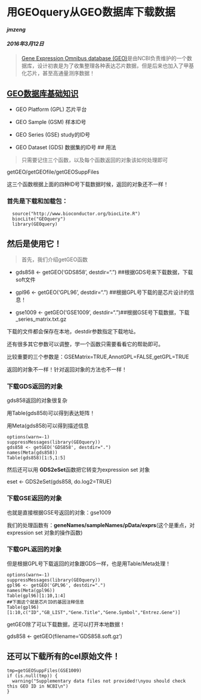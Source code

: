 # 用GEOquery从GEO数据库下载数据

#### _jmzeng_

#### _2016年3月12日_

> [Gene Expression Omnibus database (GEO)](http://www.ncbi.nlm.nih.gov/geo/)是由NCBI负责维护的一个数据库，设计初衷是为了收集整理各种表达芯片数据，但是后来也加入了甲基化芯片，甚至高通量测序数据！

[GEO数据库基础知识]("http://www2.warwick.ac.uk/fac/sci/moac/people/students/peter_cock/r/geo/")
--------------------------------------------------------------------------------------

*   GEO Platform (GPL) 芯片平台
    
*   GEO Sample (GSM) 样本ID号
    
*   GEO Series (GSE) study的ID号
    
*   GEO Dataset (GDS) 数据集的ID号 ## 用法
    

> 只需要记住三个函数，以及每个函数返回的对象该如何处理即可

getGEO/getGEOfile/getGEOSuppFiles

这三个函数根据上面的四种ID号下载数据时候，返回的对象还不一样！

### 首先是下载和加载包：

      source("http://www.bioconductor.org/biocLite.R")
      biocLite("GEOquery")
      library(GEOquery)

然后是使用它！
-------

> 首先，我们介绍getGEO函数

*   gds858 <- getGEO(‘GDS858’, destdir=“.”) ##根据GDS号来下载数据，下载soft文件
    
*   gpl96 <- getGEO(‘GPL96’, destdir=“.”) ##根据GPL号下载的是芯片设计的信息！
    
*   gse1009 <- getGEO(‘GSE1009’, destdir=“.”)##根据GSE号下载数据，下载\_series\_matrix.txt.gz
    

下载的文件都会保存在本地，destdir参数指定下载地址。

还有很多其它参数可以调整，学一个函数只需要看看它的帮助即可。

比较重要的三个参数是：GSEMatrix=TRUE,AnnotGPL=FALSE,getGPL=TRUE

返回的对象不一样！针对返回对象的方法也不一样！

### 下载GDS返回的对象

gds858返回的对象很复杂

用Table(gds858)可以得到表达矩阵！

用Meta(gds858)可以得到描述信息

    options(warn=-1)
    suppressMessages(library(GEOquery))
    gds858 <- getGEO('GDS858', destdir=".")
    names(Meta(gds858))
    Table(gds858)[1:5,1:5]

然后还可以用 **GDS2eSet**函数把它转变为expression set 对象

eset <- GDS2eSet(gds858, do.log2=TRUE)

### 下载GSE返回的对象

也就是直接根据GSE号返回的对象：gse1009

我们的处理函数有：**geneNames/sampleNames/pData/exprs**(这个是重点，对expression set 对象的操作函数)

### 下载GPL返回的对象

但是根据GPL号下载返回的对象跟GDS一样，也是用Table/Meta处理！

    options(warn=-1)
    suppressMessages(library(GEOquery))
    gpl96 <- getGEO('GPL96', destdir=".")
    names(Meta(gpl96))
    Table(gpl96)[1:10,1:4]
    ##下面这个就是芯片ID的基因注释信息
    Table(gpl96)[1:10,c("ID","GB_LIST","Gene.Title","Gene.Symbol","Entrez.Gene")]

getGEO除了可以下载数据，还可以打开本地数据！

gds858 <- getGEO(filename=‘GDS858.soft.gz’)

还可以下载所有的cel原始文件！
----------------

    tmp=getGEOSuppFiles(GSE1009)
    if (is.null(tmp)) {
      warning("Supplementary data files not provided!\nyou should check this GEO ID in NCBI\n")
    }

